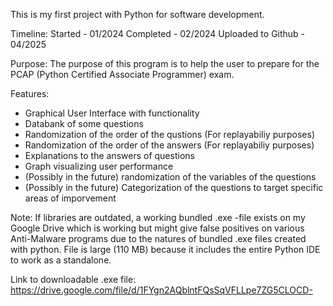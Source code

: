 This is my first project with Python for software development.

Timeline:
Started - 01/2024
Completed - 02/2024
Uploaded to Github - 04/2025

Purpose:
The purpose of this program is to help the user to prepare for the PCAP (Python Certified Associate Programmer) exam.

Features:
- Graphical User Interface with functionality
- Databank of some questions
- Randomization of the order of the qustions (For replayabiliy purposes)
- Randomization of the order of the answers (For replayabiliy purposes)
- Explanations to the answers of questions
- Graph visualizing user performance
- (Possibly in the future) randomization of the variables of the questions
- (Possibly in the future) Categorization of the questions to target specific areas of imporvement

Note: If libraries are outdated, a working bundled .exe -file exists on my Google Drive which is working but might give false positives on various Anti-Malware programs due to the natures of bundled .exe files created with python. File is large  (110 MB) because it includes the entire Python IDE to work as a standalone. 

Link to downloadable .exe file: https://drive.google.com/file/d/1FYgn2AQblntFQsSqVFLLpe7ZG5CLOCD-
